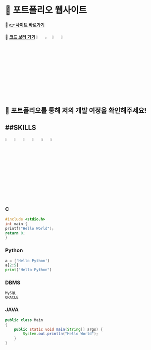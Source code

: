 # 🎨 포트폴리오 웹사이트
🔗 **[👉 사이트 바로가기](https://guensoo.github.io)**

🔗 **[코드 보러 가기](https://github.com/guensoo/guensoo.github.io) <image src="img/html.svg.png" width="5%" height="5%">  <image src="img/css.svg.png" width="4%" height="4%"> <image src="img/JavaScript.png" width="5%" height="5%"> <image src="img/logo512.png" width="5%" height="5%">**

👀 포트폴리오를 통해 저의 개발 여정을 확인해주세요!
---
##SKILLS
---
<image src="img/c.png" width="5%" height="5%"> <image src="img/python.webp" width="5%" height="5%"> <image src="img/mysql.png" width="5%" height="5%"> <image src="img/oracle.png" width="5%" height="5%"> <image src="img/java.png" width="5%" height="5%"> <image src="img/springBoot.png" width="5%" height="5%">
### C
```C
#include <stdio.h>
int main {
printf("Hello World");
return 0;
}
```

### Python

```Python
a = ['Hello Python')
a[2:5]
print("Hello Python")
```

### DBMS
```DBMS
MySQL
ORACLE
```

### JAVA
```JAVA
public class Main
{
	public static void main(String[] args) {
		System.out.println("Hello World");
	}
}
```
